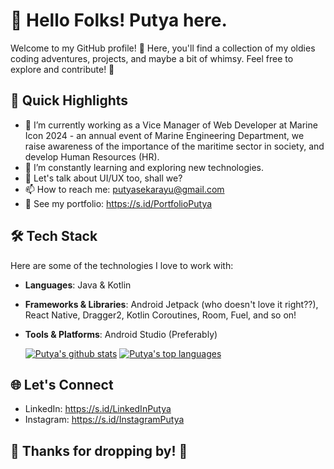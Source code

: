 # 👋 Hello Folks! Putya here.

Welcome to my GitHub profile! 🚀 Here, you'll find a collection of my oldies coding adventures, projects, and maybe a bit of whimsy. Feel free to explore and contribute! 🌟

## 🚀 Quick Highlights

- 🔭 I’m currently working as a Vice Manager of Web Developer at Marine Icon 2024 - an annual event of Marine Engineering Department, we raise awareness of the importance of the maritime sector in society, and develop Human Resources (HR).
- 🌱 I’m constantly learning and exploring new technologies.
- 💬 Let's talk about UI/UX too, shall we?
- 📫 How to reach me: putyasekarayu@gmail.com
- 📄 See my portfolio: https://s.id/PortfolioPutya

## 🛠️ Tech Stack

Here are some of the technologies I love to work with:

- **Languages**: Java & Kotlin
- **Frameworks & Libraries**: Android Jetpack (who doesn't love it right??), React Native, Dragger2, Kotlin Coroutines, Room, Fuel, and so on!
- **Tools & Platforms**: Android Studio (Preferably)

  [![Putya's github stats](https://github-readme-stats.vercel.app/api?username=putyasekar&theme=black-blue)](https://github.com/putyasekar/github-readme-stats)
  [![Putya's top languages](https://github-readme-stats.vercel.app/api/top-langs/?username=putyasekar&theme=black-blue)](https://github.com/putyasekar/github-readme-stats)
  
  
## 🌐 Let's Connect

- LinkedIn: https://s.id/LinkedInPutya
- Instagram: https://s.id/InstagramPutya

## 🎉 Thanks for dropping by! 🚀
